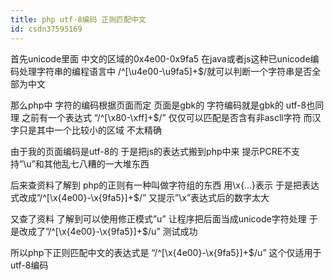 ```yaml
---
title: php utf-8编码 正则匹配中文
id: csdn37595169
---
```


首先unicode里面 中文的区域的0x4e00-0x9fa5
在java或者js这种已unicode编码处理字符串的编程语言中
/^[\u4e00-\u9fa5]+$/就可以判断一个字符串是否全部为中文

那么php中 字符的编码根据页面而定
页面是gbk的 字符编码就是gbk的 utf-8也同理
之前有一个表达式 “/^[\x80-\xff]+$/”
仅仅可以匹配是否含有非ascll字符
而汉字只是其中一个比较小的区域 不太精确

由于我的页面编码是utf-8的
于是把js的表达式搬到php中来
提示PCRE不支持”\u”和其他乱七八糟的一大堆东西

后来查资料了解到 php的正则有一种叫做字符组的东西
用\x{…}表示
于是把表达式改成”/^[\x{4e00}-\x{9fa5}]+$/”
又提示”\x”表达式后的数字太大

又查了资料 了解到可以使用修正模式”u” 让程序把后面当成unicode字符处理
于是改成了”/^[\x{4e00}-\x{9fa5}]+$/u” 测试成功

所以php下正则匹配中文的表达式是 “/^[\x{4e00}-\x{9fa5}]+$/u”
这个仅适用于utf-8编码